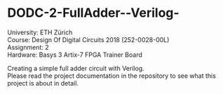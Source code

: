 # DODC-2-FullAdder--Verilog-  
University: ETH Zürich  
Course: Design Of Digital Circuits 2018 (252-0028-00L)  
Assignment: 2  
Hardware: Basys 3 Artix-7 FPGA Trainer Board  
  
Creating a simple full adder circuit with Verilog.   
Please read the project documentation in the repository to see what this project is about in detail.  
